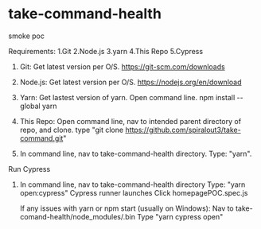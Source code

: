 # take-command-health
smoke poc


Requirements: 1.Git 2.Node.js 3.yarn  4.This Repo 5.Cypress


1. Git: Get latest version per O/S.
https://git-scm.com/downloads


2. Node.js: Get latest version per O/S.
https://nodejs.org/en/download


3. Yarn:  Get lastest version of yarn. Open command line.
npm install --global yarn


3. This Repo: Open command line, nav to intended parent directory of repo, and clone.
type "git clone https://github.com/spiralout3/take-command.git"


4. In command line, nav to take-command-health directory. Type: "yarn".



Run Cypress

1. In command line, nav to take-command-health directory
      Type:  "yarn open:cypress"
            Cypress runner launches
            Click homepagePOC.spec.js
            
   If any issues with yarn or npm start (usually on Windows):
      Nav to take-comand-health/node_modules/.bin
      Type "yarn cypress open"
      
            
